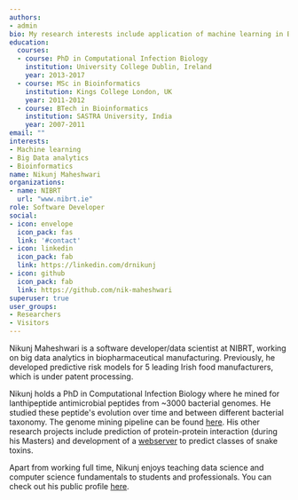 ```yaml
---
authors:
- admin
bio: My research interests include application of machine learning in Big Data analytics,  and teaching data science with R
education:
  courses:
  - course: PhD in Computational Infection Biology
    institution: University College Dublin, Ireland
    year: 2013-2017
  - course: MSc in Bioinformatics
    institution: Kings College London, UK
    year: 2011-2012
  - course: BTech in Bioinformatics
    institution: SASTRA University, India
    year: 2007-2011
email: ""
interests:
- Machine learning
- Big Data analytics
- Bioinformatics
name: Nikunj Maheshwari
organizations:
- name: NIBRT
  url: "www.nibrt.ie"
role: Software Developer
social:
- icon: envelope
  icon_pack: fas
  link: '#contact'
- icon: linkedin
  icon_pack: fab
  link: https://linkedin.com/drnikunj
- icon: github
  icon_pack: fab
  link: https://github.com/nik-maheshwari
superuser: true
user_groups:
- Researchers
- Visitors
---
```


Nikunj Maheshwari is a software developer/data scientist at NIBRT, working on big data analytics in biopharmaceutical manufacturing. Previously, he developed predictive risk models for 5 leading Irish food manufacturers, which is under patent processing.

Nikunj holds a PhD in Computational Infection Biology where he mined for lanthipeptide antimicrobial peptides from ~3000 bacterial genomes. He studied these peptide's evolution over time and between different bacterial taxonomy. The genome mining pipeline can be found [here](https://github.com/nik-maheshwari/genome-mining). His other research projects include prediction of protein-protein interaction (during his Masters) and development of a [webserver](https://www.jpsr.pharmainfo.in/Documents/Volumes/vol3Issue12/jpsr%2003111204.pdf) to predict classes of snake toxins.

Apart from working full time, Nikunj enjoys teaching data science and computer science fundamentals to students and professionals. You can check out his public profile [here](https://www.firsttutors.com/ireland/tutor/nikunj.maths.computer-skills/).
